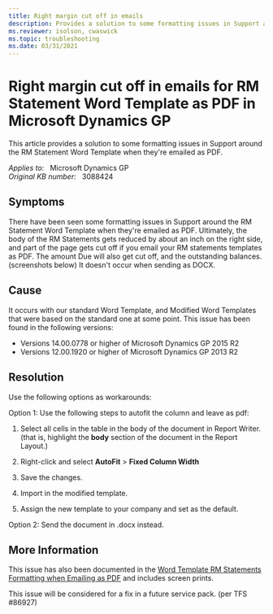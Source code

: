 ```yaml
---
title: Right margin cut off in emails
description: Provides a solution to some formatting issues in Support around the RM Statement Word Template when they're emailed as PDF.
ms.reviewer: isolson, cwaswick
ms.topic: troubleshooting
ms.date: 03/31/2021
---
```

# Right margin cut off in emails for RM Statement Word Template as PDF in Microsoft Dynamics GP

This article provides a solution to some formatting issues in Support around the RM Statement Word Template when they're emailed as PDF.

_Applies to:_ &nbsp; Microsoft Dynamics GP  
_Original KB number:_ &nbsp; 3088424

## Symptoms

There have been seen some formatting issues in Support around the RM Statement Word Template when they're emailed as PDF. Ultimately, the body of the RM Statements gets reduced by about an inch on the right side, and part of the page gets cut off if you email your RM statements templates as PDF. The amount Due will also get cut off, and the outstanding balances. (screenshots below) It doesn't occur when sending as DOCX.

## Cause

It occurs with our standard Word Template, and Modified Word Templates that were based on the standard one at some point. This issue has been found in the following versions:

- Versions 14.00.0778 or higher of Microsoft Dynamics GP 2015 R2
- Versions 12.00.1920 or higher of Microsoft Dynamics GP 2013 R2

## Resolution

Use the following options as workarounds:

Option 1:  Use the following steps to autofit the column and leave as pdf:

1. Select all cells in the table in the body of the document in Report Writer. (that is, highlight the **body** section of the document in the Report Layout.)

2. Right-click and select **AutoFit** > **Fixed Column Width**

3. Save the changes.

4. Import in the modified template.

5. Assign the new template to your company and set as the default.

Option 2: Send the document in .docx instead.

## More Information

This issue has also been documented in the [Word Template RM Statements Formatting when Emailing as PDF](https://community.dynamics.com/gp/b/dynamicsgp/posts/word-template-rm-statements-formatting-when-emailing-as-pdf) and includes screen prints.

This issue will be considered for a fix in a future service pack. (per TFS #86927)
